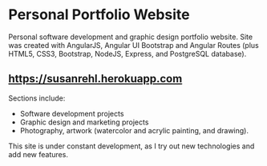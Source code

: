 # Personal Portfolio Website

Personal software development and graphic design portfolio website.
Site was created with AngularJS, Angular UI Bootstrap and Angular Routes (plus HTML5, CSS3, Bootstrap, NodeJS, Express, and PostgreSQL database).

## https://susanrehl.herokuapp.com

Sections include:
- Software development projects
- Graphic design and marketing projects
- Photography, artwork (watercolor and acrylic painting, and drawing).

This site is under constant development, as I try out new technologies and add new features.
